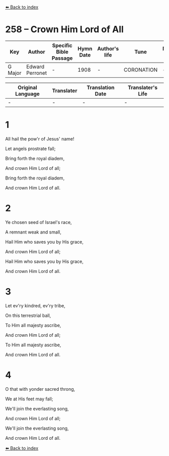 [⬅️ Back to index](../README.md)

# 258 – Crown Him Lord of All

Key | Author   | Specific Bible Passage     |Hymn Date |Author's life |Tune |Metrical Pattern   |Composer/Source
-- | --------- | ---------------------------|----------|--------------|-----|-------------------|-------------  
G Major |Edward Perronet |- |1908 |- |CORONATION |- |Oliver Holden

Original Language | Translater | Translation Date   | Translater's Life  
----------------- | --------- | --------------------|-------------     
\- |- |- |-




# 1

All hail the pow'r of Jesus' name!

Let angels prostrate fall;

Bring forth the royal diadem,

And crown Him Lord of all;

Bring forth the royal diadem,

And crown Him Lord of all.



# 2

Ye chosen seed of Israel's race,

A remnant weak and small,

Hail Him who saves you by His grace,

And crown Him Lord of all;

Hail Him who saves you by His grace,

And crown Him Lord of all.



# 3

Let ev'ry kindred, ev'ry tribe,

On this terrestrial ball,

To Him all majesty ascribe,

And crown Him Lord of all;

To Him all majesty ascribe,

And crown Him Lord of all.



# 4

O that with yonder sacred throng,

We at His feet may fall;

We'll join the everlasting song,

And crown Him Lord of all;

We'll join the everlasting song,

And crown Him Lord of all.

[⬅️ Back to index](../README.md)

